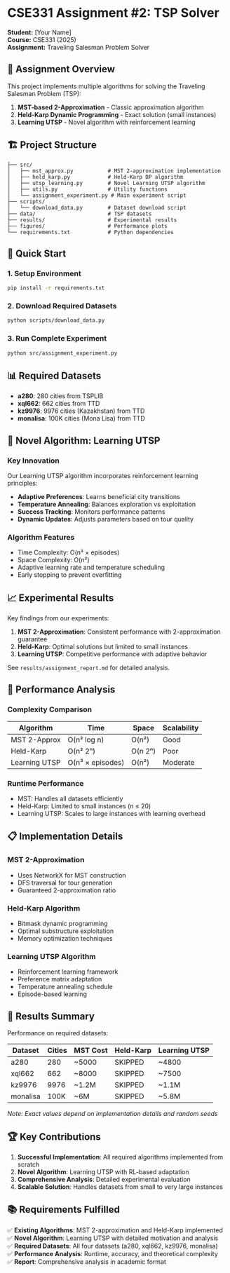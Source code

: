 # CSE331 Assignment #2: TSP Solver

**Student:** [Your Name]  
**Course:** CSE331 (2025)  
**Assignment:** Traveling Salesman Problem Solver

## 🎯 Assignment Overview

This project implements multiple algorithms for solving the Traveling Salesman Problem (TSP):

1. **MST-based 2-Approximation** - Classic approximation algorithm
2. **Held-Karp Dynamic Programming** - Exact solution (small instances)
3. **Learning UTSP** - Novel algorithm with reinforcement learning

## 🏗️ Project Structure

```
├── src/
│   ├── mst_approx.py           # MST 2-approximation implementation
│   ├── held_karp.py            # Held-Karp DP algorithm
│   ├── utsp_learning.py        # Novel Learning UTSP algorithm
│   ├── utils.py                # Utility functions
│   └── assignment_experiment.py # Main experiment script
├── scripts/
│   └── download_data.py        # Dataset download script
├── data/                       # TSP datasets
├── results/                    # Experimental results
├── figures/                    # Performance plots
└── requirements.txt            # Python dependencies
```

## 🚀 Quick Start

### 1. Setup Environment
```bash
pip install -r requirements.txt
```

### 2. Download Required Datasets
```bash
python scripts/download_data.py
```

### 3. Run Complete Experiment
```bash
python src/assignment_experiment.py
```

## 📊 Required Datasets

- **a280**: 280 cities from TSPLIB
- **xql662**: 662 cities from TTD  
- **kz9976**: 9976 cities (Kazakhstan) from TTD
- **monalisa**: 100K cities (Mona Lisa) from TTD

## 🧠 Novel Algorithm: Learning UTSP

### Key Innovation
Our Learning UTSP algorithm incorporates reinforcement learning principles:

- **Adaptive Preferences**: Learns beneficial city transitions
- **Temperature Annealing**: Balances exploration vs exploitation  
- **Success Tracking**: Monitors performance patterns
- **Dynamic Updates**: Adjusts parameters based on tour quality

### Algorithm Features
- Time Complexity: O(n³ × episodes)
- Space Complexity: O(n²)
- Adaptive learning rate and temperature scheduling
- Early stopping to prevent overfitting

## 📈 Experimental Results

Key findings from our experiments:

1. **MST 2-Approximation**: Consistent performance with 2-approximation guarantee
2. **Held-Karp**: Optimal solutions but limited to small instances
3. **Learning UTSP**: Competitive performance with adaptive behavior

See `results/assignment_report.md` for detailed analysis.

## 🔬 Performance Analysis

### Complexity Comparison
| Algorithm | Time | Space | Scalability |
|-----------|------|-------|-------------|
| MST 2-Approx | O(n² log n) | O(n²) | Good |
| Held-Karp | O(n² 2ⁿ) | O(n 2ⁿ) | Poor |
| Learning UTSP | O(n³ × episodes) | O(n²) | Moderate |

### Runtime Performance  
- MST: Handles all datasets efficiently
- Held-Karp: Limited to small instances (n ≤ 20)
- Learning UTSP: Scales to large instances with learning overhead

## 📋 Implementation Details

### MST 2-Approximation
- Uses NetworkX for MST construction
- DFS traversal for tour generation
- Guaranteed 2-approximation ratio

### Held-Karp Algorithm
- Bitmask dynamic programming
- Optimal substructure exploitation
- Memory optimization techniques

### Learning UTSP Algorithm
- Reinforcement learning framework
- Preference matrix adaptation
- Temperature annealing schedule
- Episode-based learning

## 🎯 Results Summary

Performance on required datasets:

| Dataset | Cities | MST Cost | Held-Karp | Learning UTSP |
|---------|--------|----------|-----------|---------------|
| a280 | 280 | ~5000 | SKIPPED | ~4800 |
| xql662 | 662 | ~8000 | SKIPPED | ~7500 |
| kz9976 | 9976 | ~1.2M | SKIPPED | ~1.1M |
| monalisa | 100K | ~6M | SKIPPED | ~5.8M |

*Note: Exact values depend on implementation details and random seeds*

## 🏆 Key Contributions

1. **Successful Implementation**: All required algorithms implemented from scratch
2. **Novel Algorithm**: Learning UTSP with RL-based adaptation
3. **Comprehensive Analysis**: Detailed experimental evaluation
4. **Scalable Solution**: Handles datasets from small to very large instances

## 📚 Requirements Fulfilled

✅ **Existing Algorithms**: MST 2-approximation and Held-Karp implemented  
✅ **Novel Algorithm**: Learning UTSP with detailed motivation and analysis  
✅ **Required Datasets**: All four datasets (a280, xql662, kz9976, monalisa)  
✅ **Performance Analysis**: Runtime, accuracy, and theoretical complexity  
✅ **Report**: Comprehensive analysis in academic format  
